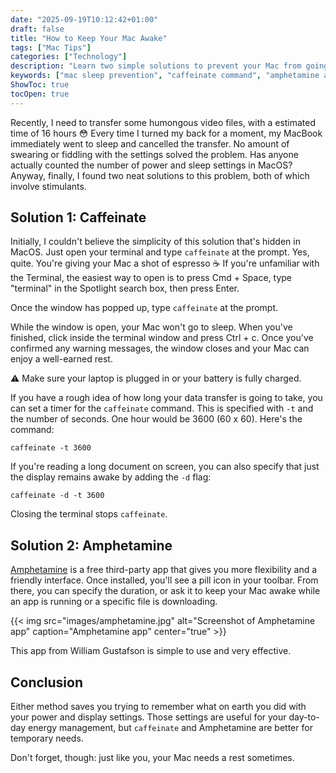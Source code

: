 ```yaml
---
date: "2025-09-19T10:12:42+01:00"
draft: false
title: "How to Keep Your Mac Awake"
tags: ["Mac Tips"]
categories: ["Technology"] 
description: "Learn two simple solutions to prevent your Mac from going to sleep during long file transfers. Use the built-in caffeinate command or the free Amphetamine app to keep your MacBook awake for hours without changing system settings."
keywords: ["mac sleep prevention", "caffeinate command", "amphetamine app", "macos terminal", "prevent mac sleep", "mac file transfer", "macbook stay awake", "mac power settings", "terminal commands mac", "mac productivity tools", "stop mac sleeping", "macos utilities"]
ShowToc: true
tocOpen: true  
---
```


Recently, I need to transfer some humongous video files, with a estimated time of 16 hours 😳 Every time I turned my back for a moment, my MacBook immediately went to sleep and cancelled the transfer. No amount of swearing or fiddling with the settings solved the problem. Has anyone actually counted the number of power and sleep settings in MacOS? Anyway, finally, I found two neat solutions to this problem, both of which involve stimulants.

## Solution 1: Caffeinate

Initially, I couldn't believe the simplicity of this solution that's hidden in MacOS. Just open your terminal and type `caffeinate` at the prompt. Yes, quite. You're giving your Mac a shot of espresso ☕️ If you're unfamiliar with the Terminal, the easiest way to open is to press Cmd + Space, type "terminal" in the Spotlight search box, then press Enter.

Once the window has popped up, type `caffeinate` at the prompt.

While the window is open, your Mac won't go to sleep. When you've finished, click inside the terminal window and press Ctrl + c. Once you've confirmed any warning messages, the window closes and your Mac can enjoy a well-earned rest.

⚠️ Make sure your laptop is plugged in or your battery is fully charged.

If you have a rough idea of how long your data transfer is going to take, you can set a timer for the `caffeinate` command. This is specified with `-t` and the number of seconds. One hour would be 3600 (60 x 60). Here's the command:

`caffeinate -t 3600`

If you're reading a long document on screen, you can also specify that just the display remains awake by adding the `-d` flag:

`caffeinate -d -t 3600`

Closing the terminal stops `caffeinate`.

## Solution 2: Amphetamine

[Amphetamine](https://amphetamine.macupdate.com/) is a free third-party app that gives you more flexibility and a friendly interface. Once installed, you'll see a pill icon in your toolbar. From there, you can specify the duration, or ask it to keep your Mac awake while an app is running or a specific file is downloading.

{{< img src="images/amphetamine.jpg" alt="Screenshot of Amphetamine app" caption="Amphetamine app" center="true" >}}

This app from William Gustafson is simple to use and very effective.

## Conclusion

Either method saves you trying to remember what on earth you did with your power and display settings. Those settings are useful for your day-to-day energy management, but `caffeinate` and Amphetamine are better for temporary needs.

Don't forget, though: just like you, your Mac needs a rest sometimes.

